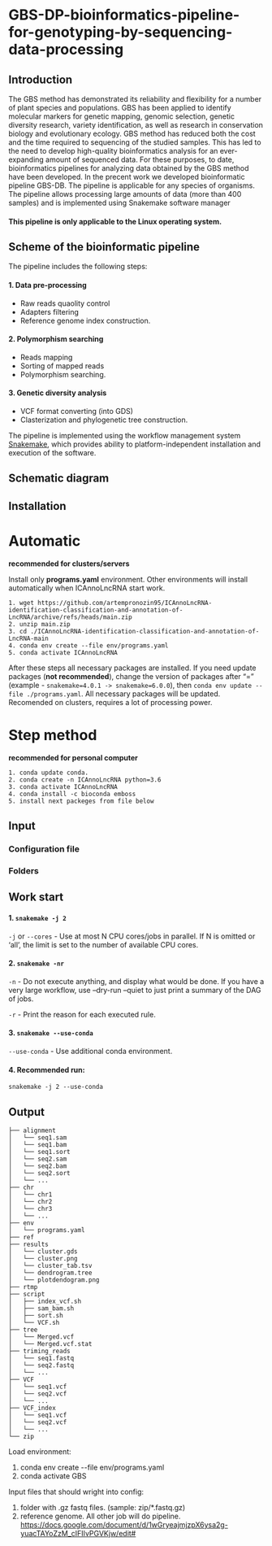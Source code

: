 # GBS-DP-bioinformatics-pipeline-for-genotyping-by-sequencing-data-processing


## Introduction
The GBS method has demonstrated its reliability and flexibility for a number of plant species and populations. GBS has been applied to identify molecular markers for genetic mapping, genomic selection, genetic diversity research, variety identification, as well as research in conservation biology and evolutionary ecology. GBS method has reduced both the cost and the time required to sequencing of the studied samples. This has led to the need to develop high-quality bioinformatics analysis for an ever-expanding amount of sequenced data. For these purposes, to date, bioinformatics pipelines for analyzing data obtained by the GBS method have been developed.
In the precent work we developed bioinformatic pipeline GBS-DB. The pipeline is applicable for any species of organisms. The pipeline allows processing large amounts of data (more than 400 samples) and is implemented using Snakemake software manager

#### This pipeline is only applicable to the Linux operating system.

## Scheme of the bioinformatic pipeline
The pipeline includes the following steps: 
#### 1. Data pre-processing
+ Raw reads quaolity control
+ Adapters filtering
+ Reference genome index construction.
#### 2. Polymorphism searching
+ Reads mapping
+ Sorting of mapped reads
+ Polymorphism searching.
#### 3. Genetic diversity analysis
+ VCF format converting (into GDS)
+ Clasterization and phylogenetic tree construction.

The pipeline is implemented using the workflow management system [Snakemake](https://snakemake.readthedocs.io/en/stable/getting_started/installation.html), which provides ability to platform-independent installation and execution of the software.

## Schematic diagram


## Installation 
# Automatic
**recommended for clusters/servers**

Install only **programs.yaml** environment. Other environments will install automatically when ICAnnoLncRNA start work.
```
1. wget https://github.com/artempronozin95/ICAnnoLncRNA-identification-classification-and-annotation-of-LncRNA/archive/refs/heads/main.zip
2. unzip main.zip
3. cd ./ICAnnoLncRNA-identification-classification-and-annotation-of-LncRNA-main
4. conda env create --file env/programs.yaml
5. conda activate ICAnnoLncRNA
```
After these steps all necessary packages are installed. If you need update packages (**not recommended**), change the version of  packages after “=” (example - `snakemake=4.0.1 -> snakemake=6.0.0`), then `conda env update --file ./programs.yaml`. All necessary packages will be updated. Recomended on clusters, requires a lot of  processing power.
# Step method
**recommended for personal computer**
```
1. conda update conda.
2. conda create -n ICAnnoLncRNA python=3.6
3. conda activate ICAnnoLncRNA
4. conda install -c bioconda emboss
5. install next packeges from file below
```
## Input



### Configuration file

    
### Folders

## Work start
  #### 1. `snakemake -j 2`
  `-j` or  `--cores` -  Use at most N CPU cores/jobs in parallel. If N is omitted or ‘all’, the limit is set to the number of available CPU cores.
  #### 2. `snakemake -nr` 
  `-n` - Do not execute anything, and display what would be done. If you have a very large workflow, use –dry-run –quiet to just print a summary of the DAG of jobs.
  
  `-r` - Print the reason for each executed rule.
  #### 3. `snakemake --use-conda`
  `--use-conda` - Use additional conda environment.
  #### 4. Recommended run: 
  `snakemake -j 2 --use-conda`


## Output


```
├── alignment
│   └── seq1.sam
│   └── seq1.bam
│   └── seq1.sort
│   └── seq2.sam
│   └── seq2.bam
│   └── seq2.sort
│   └── ...
├── chr
│   └── chr1
│   └── chr2
│   └── chr3
│   └── ...
├── env
│   └── programs.yaml
├── ref
├── results
│   └── cluster.gds
│   └── cluster.png
│   └── cluster_tab.tsv
│   └── dendrogram.tree
│   └── plotdendogram.png
├── rtmp
├── script
│   ├── index_vcf.sh
│   ├── sam_bam.sh
│   ├── sort.sh
│   └── VCF.sh
├── tree
│   └── Merged.vcf
│   └── Merged.vcf.stat
├── triming_reads
│   └── seq1.fastq
│   └── seq2.fastq
│   └── ...
├── VCF
│   └── seq1.vcf
│   └── seq2.vcf
│   └── ...
├── VCF_index
│   └── seq1.vcf
│   └── seq2.vcf
│   └── ...
└── zip
```

  

Load environment:
1. conda env create --file env/programs.yaml
2. conda activate GBS

Input files that should wright into config:
1. folder with .gz fastq files. (sample: zip/*.fastq.gz) 
2. reference genome.
All other job will do pipeline.
https://docs.google.com/document/d/1wGryeajmjzpX6ysa2g-yuacTAYoZzM_cIFIIvPGVKjw/edit#

